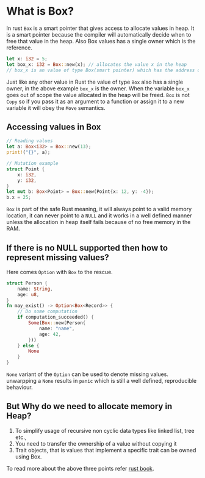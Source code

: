 # What is Box?

In rust `Box` is a smart pointer that gives access to allocate values in heap.
It is a smart pointer because the compiler will automatically decide  when to
free that value in the heap.
Also Box values has a single owner which is the reference.

```rust
let x: i32 = 5;
let box_x: i32 = Box::new(x); // allocates the value x in the heap
// box_x is an value of type Box(smart pointer) which has the address of the allocated value
```
Just like any other value in Rust the value of type `Box` also has a single owner,
in the above example `box_x` is the owner.
When the variable `box_x` goes out of scope the value allocated in the heap will be freed.
`Box` is not `Copy` so if you pass it as an argument to a function or assign it to a new variable
it will obey the `Move` semantics.

## Accessing values in Box

```rust
// Reading values
let a: Box<i32> = Box::new(13);
print!("{}", a);

// Mutation example
struct Point {
    x: i32,
    y: i32,
}
let mut b: Box<Point> = Box::new(Point{x: 12, y: -4});
b.x = 25;
```

`Box` is part of the safe Rust meaning, it will always point to a valid memory location, it can
never point to a `NULL` and it works in a well defined manner unless the allocation in heap itself
fails because of no free memory in the RAM.

## If there is no NULL supported then how to represent missing values?

Here comes `Option` with `Box` to the rescue.

```rust
struct Person {
    name: String,
    age: u8,
}
fn may_exist() -> Option<Box<Record>> {
    // Do some computation
    if computation_succeeded() {
        Some(Box::new(Person{
            name: "name",
            age: 42,
        }))
    } else {
        None
    }
}
```

`None` variant of the `Option` can be used to denote missing values.
unwarpping a `None` results in `panic` which is still a well defined, reproducible behaviour.

## But Why do we need to allocate memory in Heap?

1. To simplify usage of recursive non cyclic data types like linked list, tree etc.,
1. You need to transfer the ownership of a value without copying it
1. Trait objects, that is values that implement a specific trait can be owned using Box.

To read more about the above three points refer [rust book](https://doc.rust-lang.org/book/ch15-01-box.html).
